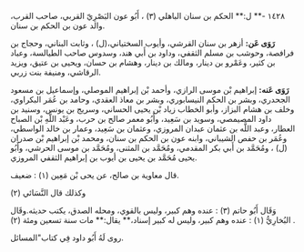 ١٤٢٨ -** ل:** الحكم بن سنان الباهلي (٣) ، أَبُو عون البَصْرِيّ القربي، صاحب القرب، والد عون بن الحكم بن سنان.

**رَوَى عَن:** أزهر بن سنان القرشي، وأيوب السختياني،(ل) ، وثابت البناني، وحجاج بن فرافصة، وحوشب بن مسلم الثقفي، وداود بن أَبي هند، وسدوس صاحب الطيالسة، وعباد بن كثير، وعَمْرو بن دينار، ومالك بن دينار، وهشام بن حسان، ويحيى بن عتيق، ويزيد الرقاشي، ومنيفة بنت زربي.

**رَوَى عَنه:** إبراهيم بْن موسى الرازي، وأحمد بْن إبراهيم الموصلي، وإسماعيل بن مسعود الجحدري، وبشر بن الحكم النيسابوري، وبشر بن معاذ العقدي، وحامد بن عُمَر البكراوي، وخلف بن هشام البزاز، وأبو الخطاب زياد بْن يحيى الحساني، وسريج بن يونس، وسنيد بن داود المصيمصي، وسويد بن سَعِيد، وأَبُو معمر صالح بن حرب، وعَبْد اللَّهِ بْن الصباح العطار، وعبد اللَّه بن عثمان عبدان المروزي، وعثمان بن سَعِيد، وعمار بن خالد الواسطي، وعُمَر بن حفص الشيباني، وابنه عون بن الحكم بن سنان، ومحمد بْن إبراهيم بْن صدران (ل) ، ومُحَمَّد بن أَبي بكر المقدمي، ومُحَمَّد بن المثنى، ومُحَمَّد بن موسى الحرشي، وأَبُو يحيى مُحَمَّد بن يحيى بن أيوب بن إبراهيم الثقفي المروزي.

قال معاوية بن صالح، عن يحى بْن مَعِين (١) : ضعيف.

وكذلك قال النَّسَائي (٢)

وَقَال أَبُو حاتم (٣) : عنده وهم كبير، وليس بالقوي، ومحله الصدق، يكتب حديثه.وقَال البُخارِيُّ (١) : عنده وهم كبير، وليس له كبير إسناد،** يقال:** مات سنة تسعين ومئة (٢) .

روى لَهُ أَبُو داود فِي كتاب"المسائل.